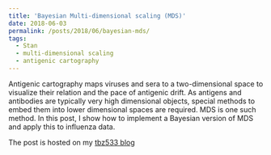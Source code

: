 ```yaml
---
title: 'Bayesian Multi-dimensional scaling (MDS)'
date: 2018-06-03
permalink: /posts/2018/06/bayesian-mds/
tags:
  - Stan
  - multi-dimensional scaling
  - antigenic cartography
---
```


Antigenic cartography maps viruses and sera to a two-dimensional space to 
visualize their relation and the pace of antigenic drift.
As antigens and antibodies are typically very high dimensional objects,
special methods to embed them into lower dimensional spaces are required.
MDS is one such method. In this post, I show how to implement a Bayesian version
of MDS and apply this to influenza data.

The post is hosted on my [tbz533 blog](https://tbz533.blogspot.com/2018/06/easy-bayesian-multidimensional-scaling.html)